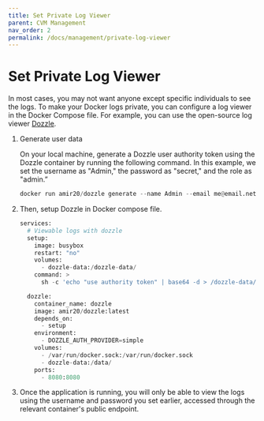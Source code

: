 ```yaml
---
title: Set Private Log Viewer
parent: CVM Management
nav_order: 2
permalink: /docs/management/private-log-viewer
---
```


# Set Private Log Viewer

In most cases, you may not want anyone except specific individuals to see the logs. To make your Docker logs private, you can configure a log viewer in the Docker Compose file. For example, you can use the open-source log viewer [Dozzle](https://github.com/amir20/dozzle).

1. Generate user data
    
    On your local machine, generate a Dozzle user authority token using the Dozzle container by running the following command. In this example, we set the username as "Admin," the password as "secret," and the role as "admin.”
    
    ```python
    docker run amir20/dozzle generate --name Admin --email me@email.net --password secret admin | base64 -w 1000
    ```
    
2. Then, setup Dozzle in Docker compose file.
    
    ```python
    services:
      # Viewable logs with dozzle
      setup:
        image: busybox
        restart: "no"
        volumes:
          - dozzle-data:/dozzle-data/
        command: >
          sh -c 'echo "use authority token" | base64 -d > /dozzle-data/users.yml || true'
    
      dozzle:
        container_name: dozzle
        image: amir20/dozzle:latest
        depends_on:
          - setup
        environment:
          - DOZZLE_AUTH_PROVIDER=simple
        volumes:
          - /var/run/docker.sock:/var/run/docker.sock
          - dozzle-data:/data/
        ports:
          - 8080:8080
    ```
    
3. Once the application is running, you will only be able to view the logs using the username and password you set earlier, accessed through the relevant container's public endpoint.
